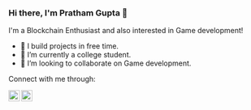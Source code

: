 ### Hi there, I'm Pratham Gupta 👋
I'm a Blockchain Enthusiast and also interested in Game development!


- 🔭 I build projects in free time.
- 🌱 I’m currently a college student.
- 👯 I’m looking to collaborate on Game development.


Connect with me through:

[<img align="left" alt="Frost | linkedln" width="22px" src="https://cdn.jsdelivr.net/npm/simple-icons@v3/icons/linkedln.svg" />][linkedln]
[<img align="left" alt="Frost | Instagram" width="22px" src="https://cdn.jsdelivr.net/npm/simple-icons@v3/icons/nstagram.svg" />][instagram]

[instagram]: https://www.instagram.com/__frostxd/
[Linkedln]: https://www.linkedin.com/in/pratham-gupta-590445255/
